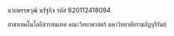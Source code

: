 นายพรรษวุฒิ นรัฐกิจ
รหัส 620112418094

สาขาเทคโนโลยีสารสนเทศ
คณะวิทยาศาสตร์
มหาวิทยาลัยราชภัฏบุรีรัมย์
